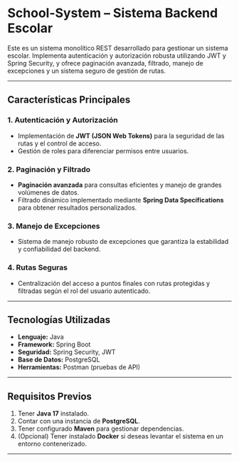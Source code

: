 # School-System – Sistema Backend Escolar  

Este es un sistema monolítico REST desarrollado para gestionar un sistema escolar. Implementa autenticación y autorización robusta utilizando JWT y Spring Security, y ofrece paginación avanzada, filtrado, manejo de excepciones y un sistema seguro de gestión de rutas.  

---

## **Características Principales**  
### 1. **Autenticación y Autorización**
- Implementación de **JWT (JSON Web Tokens)** para la seguridad de las rutas y el control de acceso.
- Gestión de roles para diferenciar permisos entre usuarios.  

### 2. **Paginación y Filtrado**
- **Paginación avanzada** para consultas eficientes y manejo de grandes volúmenes de datos.
- Filtrado dinámico implementado mediante **Spring Data Specifications** para obtener resultados personalizados.

### 3. **Manejo de Excepciones**
- Sistema de manejo robusto de excepciones que garantiza la estabilidad y confiabilidad del backend.  

### 4. **Rutas Seguras**
- Centralización del acceso a puntos finales con rutas protegidas y filtradas según el rol del usuario autenticado.

---

## **Tecnologías Utilizadas**
- **Lenguaje:** Java  
- **Framework:** Spring Boot  
- **Seguridad:** Spring Security, JWT  
- **Base de Datos:** PostgreSQL  
- **Herramientas:** Postman (pruebas de API)  

---

## **Requisitos Previos**
1. Tener **Java 17** instalado.  
2. Contar con una instancia de **PostgreSQL**.  
3. Tener configurado **Maven** para gestionar dependencias.  
4. (Opcional) Tener instalado **Docker** si deseas levantar el sistema en un entorno contenerizado.

---

